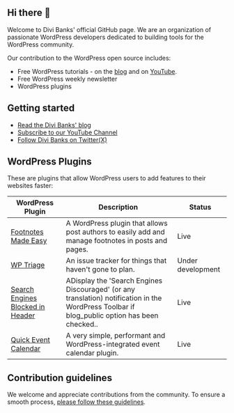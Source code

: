 ## Hi there 👋

Welcome to Divi Banks' official GitHub page. We are an organization of passionate WordPress developers dedicated to building tools for the WordPress community. 

Our contribution to the WordPress open source includes:

- Free WordPress tutorials - on the [blog](https://divibanks.io/blog) and on [YouTube](https://www.youtube.com/channel/UC_IqyE0Y8Ey3CytcoXiQTMQ).
- Free WordPress weekly newsletter
- WordPress plugins

## Getting started

- [Read the Divi Banks' blog](https://divibanks.io)
- [Subscribe to our YouTube Channel](https://www.youtube.com/channel/UC_IqyE0Y8Ey3CytcoXiQTMQ)
- [Follow Divi Banks on Twitter(X)](https://www.twitter.com/divi_banks)

## WordPress Plugins

These are plugins that allow WordPress users to add features to their websites faster:

| WordPress Plugin  | Description |  Status | 
| --------- | ------ | ------- |
| [Footnotes Made Easy](https://github.com/divibanks/footnotes-made-easy) | A WordPress plugin that allows post authors to easily add and manage footnotes in posts and pages. | Live |
| [WP Triage](https://github.com/divibanks/wp-triage) | An issue tracker for things that haven't gone to plan. | Under development |
| [Search Engines Blocked in Header](https://github.com/divibanks/search-engines-blocked-in-header) | ADisplay the 'Search Engines Discouraged' (or any translation) notification in the WordPress Toolbar if blog_public option has been checked.. | Live |
| [Quick Event Calendar](https://github.com/divibanks/quick-event-calendar) | A very simple, performant and WordPress-integrated event calendar plugin. | Live |

## Contribution guidelines

We welcome and appreciate contributions from the community. To ensure a smooth process, [please follow these guidelines](https://github.com/divibanks/.github/blob/main/profile/CONTRIBUTING.md).
